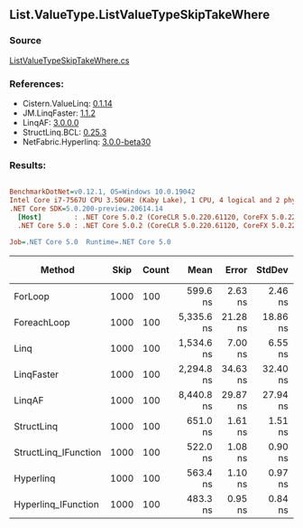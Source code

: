 ﻿## List.ValueType.ListValueTypeSkipTakeWhere

### Source
[ListValueTypeSkipTakeWhere.cs](../LinqBenchmarks/List/ValueType/ListValueTypeSkipTakeWhere.cs)

### References:
- Cistern.ValueLinq: [0.1.14](https://www.nuget.org/packages/Cistern.ValueLinq/0.1.14)
- JM.LinqFaster: [1.1.2](https://www.nuget.org/packages/JM.LinqFaster/1.1.2)
- LinqAF: [3.0.0.0](https://www.nuget.org/packages/LinqAF/3.0.0.0)
- StructLinq.BCL: [0.25.3](https://www.nuget.org/packages/StructLinq.BCL/0.25.3)
- NetFabric.Hyperlinq: [3.0.0-beta30](https://www.nuget.org/packages/NetFabric.Hyperlinq/3.0.0-beta30)

### Results:
``` ini

BenchmarkDotNet=v0.12.1, OS=Windows 10.0.19042
Intel Core i7-7567U CPU 3.50GHz (Kaby Lake), 1 CPU, 4 logical and 2 physical cores
.NET Core SDK=5.0.200-preview.20614.14
  [Host]        : .NET Core 5.0.2 (CoreCLR 5.0.220.61120, CoreFX 5.0.220.61120), X64 RyuJIT
  .NET Core 5.0 : .NET Core 5.0.2 (CoreCLR 5.0.220.61120, CoreFX 5.0.220.61120), X64 RyuJIT

Job=.NET Core 5.0  Runtime=.NET Core 5.0  

```
|               Method | Skip | Count |       Mean |    Error |   StdDev | Ratio | RatioSD |  Gen 0 | Gen 1 | Gen 2 | Allocated |
|--------------------- |----- |------ |-----------:|---------:|---------:|------:|--------:|-------:|------:|------:|----------:|
|              ForLoop | 1000 |   100 |   599.6 ns |  2.63 ns |  2.46 ns |  1.00 |    0.00 |      - |     - |     - |         - |
|          ForeachLoop | 1000 |   100 | 5,335.6 ns | 21.28 ns | 18.86 ns |  8.89 |    0.05 | 0.0305 |     - |     - |      72 B |
|                 Linq | 1000 |   100 | 1,534.6 ns |  7.00 ns |  6.55 ns |  2.56 |    0.01 | 0.1183 |     - |     - |     248 B |
|           LinqFaster | 1000 |   100 | 2,294.8 ns | 34.63 ns | 32.40 ns |  3.83 |    0.06 | 6.3133 |     - |     - |   13224 B |
|               LinqAF | 1000 |   100 | 8,440.8 ns | 29.87 ns | 27.94 ns | 14.08 |    0.07 |      - |     - |     - |         - |
|           StructLinq | 1000 |   100 |   651.0 ns |  1.61 ns |  1.51 ns |  1.09 |    0.00 | 0.0572 |     - |     - |     120 B |
| StructLinq_IFunction | 1000 |   100 |   522.0 ns |  1.08 ns |  0.90 ns |  0.87 |    0.00 |      - |     - |     - |         - |
|            Hyperlinq | 1000 |   100 |   563.4 ns |  1.10 ns |  0.97 ns |  0.94 |    0.00 |      - |     - |     - |         - |
|  Hyperlinq_IFunction | 1000 |   100 |   483.3 ns |  0.95 ns |  0.84 ns |  0.81 |    0.00 |      - |     - |     - |         - |
